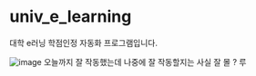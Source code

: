 # univ_e_learning
대학 e러닝 학점인정 자동화 프로그램입니다.  

![image](https://user-images.githubusercontent.com/31213158/169029935-9d471e9b-5d76-4dc4-a1ba-1144c52bd4a3.png)
오늘까지 잘 작동했는데 나중에 잘 작동할지는 사실 잘 몰 ? 루
